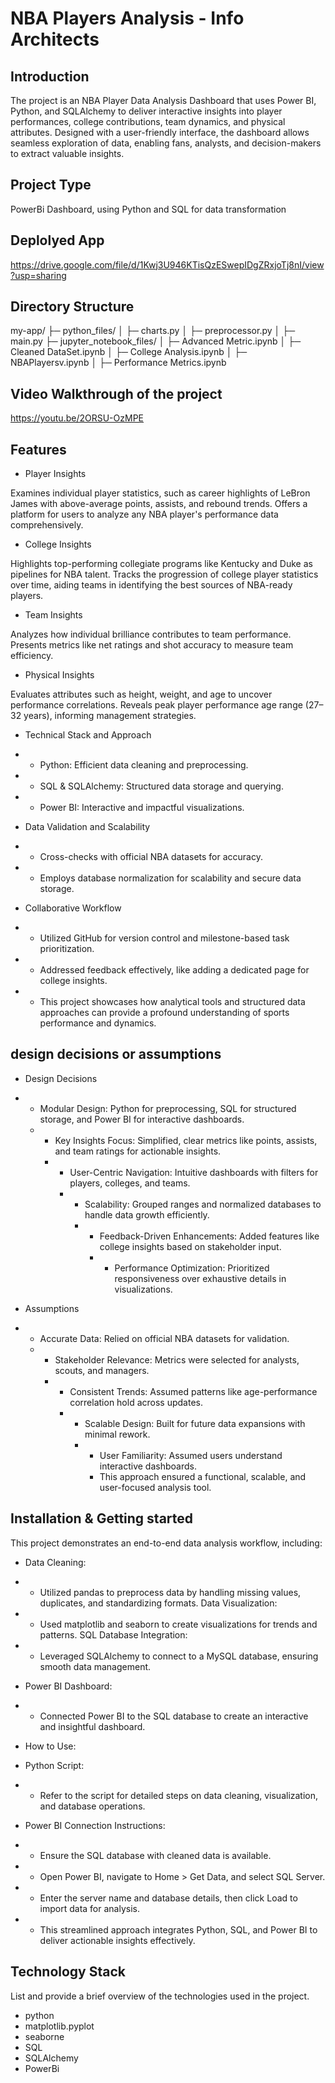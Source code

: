 # NBA Players Analysis - Info Architects

## Introduction
The project is an NBA Player Data Analysis Dashboard that uses Power BI, Python, and SQLAlchemy to deliver interactive insights into player performances, college contributions, team dynamics, and physical attributes. Designed with a user-friendly interface, the dashboard allows seamless exploration of data, enabling fans, analysts, and decision-makers to extract valuable insights.

## Project Type
PowerBi Dashboard, using Python and SQL for data transformation

## Deplolyed App
https://drive.google.com/file/d/1Kwj3U946KTisQzESwepIDgZRxjoTj8nI/view?usp=sharing

## Directory Structure
my-app/
├─ python_files/
│  ├─ charts.py
│  ├─ preprocessor.py
│  ├─ main.py
├─ jupyter_notebook_files/
│  ├─ Advanced Metric.ipynb
│  ├─ Cleaned DataSet.ipynb
│  ├─ College Analysis.ipynb
│  ├─ NBAPlayersv.ipynb
│  ├─ Performance Metrics.ipynb

## Video Walkthrough of the project
https://youtu.be/2ORSU-OzMPE

## Features
- Player Insights

Examines individual player statistics, such as career highlights of LeBron James with above-average points, assists, and rebound trends.
Offers a platform for users to analyze any NBA player's performance data comprehensively.

- College Insights

Highlights top-performing collegiate programs like Kentucky and Duke as pipelines for NBA talent.
Tracks the progression of college player statistics over time, aiding teams in identifying the best sources of NBA-ready players.

- Team Insights

Analyzes how individual brilliance contributes to team performance.
Presents metrics like net ratings and shot accuracy to measure team efficiency.

- Physical Insights

Evaluates attributes such as height, weight, and age to uncover performance correlations.
Reveals peak player performance age range (27–32 years), informing management strategies.

- Technical Stack and Approach

- - Python: Efficient data cleaning and preprocessing.
- - SQL & SQLAlchemy: Structured data storage and querying.
- - Power BI: Interactive and impactful visualizations.

- Data Validation and Scalability

- - Cross-checks with official NBA datasets for accuracy.
- - Employs database normalization for scalability and secure data storage.

- Collaborative Workflow

- - Utilized GitHub for version control and milestone-based task prioritization.
- - Addressed feedback effectively, like adding a dedicated page for college insights.
- - This project showcases how analytical tools and structured data approaches can provide a profound understanding of sports performance and dynamics.

## design decisions or assumptions
- Design Decisions
- - Modular Design: Python for preprocessing, SQL for structured storage, and Power BI for interactive dashboards.
  - - Key Insights Focus: Simplified, clear metrics like points, assists, and team ratings for actionable insights.
    - - User-Centric Navigation: Intuitive dashboards with filters for players, colleges, and teams.
      - - Scalability: Grouped ranges and normalized databases to handle data growth efficiently.
        - - Feedback-Driven Enhancements: Added features like college insights based on stakeholder input.
          - - Performance Optimization: Prioritized responsiveness over exhaustive details in visualizations.
                 
- Assumptions
- - Accurate Data: Relied on official NBA datasets for validation.
  - - Stakeholder Relevance: Metrics were selected for analysts, scouts, and managers.
    - - Consistent Trends: Assumed patterns like age-performance correlation hold across updates.
      - - Scalable Design: Built for future data expansions with minimal rework.
        - - User Familiarity: Assumed users understand interactive dashboards.
          - This approach ensured a functional, scalable, and user-focused analysis tool.

## Installation & Getting started
This project demonstrates an end-to-end data analysis workflow, including:

- Data Cleaning:

- - Utilized pandas to preprocess data by handling missing values, duplicates, and standardizing formats.
Data Visualization:

- - Used matplotlib and seaborn to create visualizations for trends and patterns.
SQL Database Integration:

- - Leveraged SQLAlchemy to connect to a MySQL database, ensuring smooth data management.

- Power BI Dashboard:

- - Connected Power BI to the SQL database to create an interactive and insightful dashboard.

- How to Use:

- Python Script:
- - Refer to the script for detailed steps on data cleaning, visualization, and database operations.

- Power BI Connection Instructions:
- - Ensure the SQL database with cleaned data is available.
- - Open Power BI, navigate to Home > Get Data, and select SQL Server.
- - Enter the server name and database details, then click Load to import data for analysis.
- - This streamlined approach integrates Python, SQL, and Power BI to deliver actionable insights effectively.

## Technology Stack
List and provide a brief overview of the technologies used in the project.

- python
- matplotlib.pyplot
- seaborne
- SQL
- SQLAlchemy
- PowerBi
